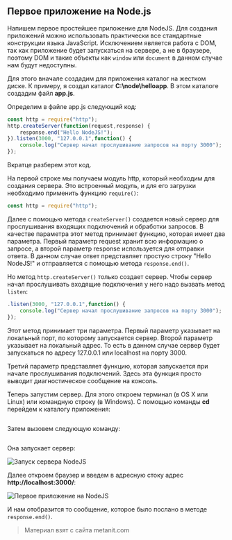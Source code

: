 ## Первое приложение на Node.js

Напишем первое простейшее приложение для NodeJS. Для создания приложений можно использовать практически все стандартные конструкции языка JavaScript. Исключением является работа с DOM, так как приложение будет запускаться на сервере, а не в браузере, поэтому DOM и такие объекты как `window` или `document` в данном случае нам будут недоступны.

Для этого вначале создадим для приложения каталог на жестком диске. К примеру, я создал каталог **C:\node\helloapp**. В этом каталоге создадим файл **app.js**.

Определим в файле app.js следующий код:

```js
const http = require("http");
http.createServer(function(request,response) {
    response.end("Hello NodeJS!");
}).listen(3000, "127.0.0.1",function() {
    console.log("Сервер начал прослушивание запросов на порту 3000");
});
```

Вкратце разберем этот код.

На первой строке мы получаем модуль http, который необходим для создания сервера. Это встроенный модуль, и для его загрузки необходимо применить функцию `require()`:

```js
const http = require("http");
```

Далее с помощью метода `createServer()` создается новый сервер для прослушивания входящих подключений и обработки запросов. В качестве параметра этот метод принимает функцию, которая имеет два параметра. Первый параметр request хранит всю информацию о запросе, а второй параметр response используется для отправки ответа. В данном случае ответ представляет простую строку "Hello NodeJS!" и отправляется с помощью метода `response.end()`.

Но метод `http.createServer()` только создает сервер. Чтобы сервер начал прослушивать входящие подключения у него надо вызвать метод `listen`:

```js
.listen(3000, "127.0.0.1",function() {
    console.log("Сервер начал прослушивание запросов на порту 3000");
});
```

Этот метод принимает три параметра. Первый параметр указывает на локальный порт, по которому запускается сервер. Второй параметр указывает на локальный адрес. То есть в данном случае сервер будет запускаться по адресу 127.0.0.1 или localhost на порту 3000.

Третий параметр представляет функцию, которая запускается при начале прослушивания подключений. Здесь эта функция просто выводит диагностическое сообщение на консоль.

Теперь запустим сервер. Для этого откроем терминал (в OS X или Linux) или командную строку (в Windows). С помощью команды **cd** перейдем к каталогу приложения:

```

```

Затем вызовем следующую команду:

```

```

Она запускает сервер:

![Запуск сервера NodeJS](https://metanit.com/web/nodejs/pics/1.3.png)

Далее откроем браузер и введем в адресную стоку адрес **http://localhost:3000/**:

![Первое приложение на NodeJS](https://metanit.com/web/nodejs/pics/1.4.png)

И нам отобразится то сообщение, которое было послано в методе `response.end()`.


> Материал взят с сайта metanit.com